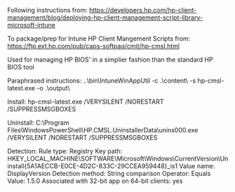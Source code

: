 Following instructions from:
https://developers.hp.com/hp-client-management/blog/deploying-hp-client-management-script-library-microsoft-intune

To package/prep for Intune HP Client Mangement Scripts from:
https://ftp.ext.hp.com/pub/caps-softpaq/cmit/hp-cmsl.html

Used for managing HP BIOS' in a simplier fashion than the standard HP BIOS tool


Paraphrased instructions:
..\bin\IntuneWinAppUtil -c .\content\ -s hp-cmsl-latest.exe -o .\output\

  Install:
  hp-cmsl-latest.exe /VERYSILENT /NORESTART /SUPPRESSMSGBOXES
  
  Uninstall:
  C:\Program Files\WindowsPowerShell\HP.CMSL.UninstallerData\unins000.exe /VERYSILENT /NORESTART /SUPPRESSMSGBOXES
  
  Detection:
      Rule type: Registry
      Key path: HKEY_LOCAL_MACHINE\SOFTWARE\Microsoft\Windows\CurrentVersion\Uninstall\{5A1AECCB-E0CE-4D2C-833C-29CCEA959448}_is1
      Value name: DisplayVersion
      Detection method: String comparison
      Operator: Equals
      Value: 1.5.0
      Associated with 32-bit app on 64-bit clients: yes

